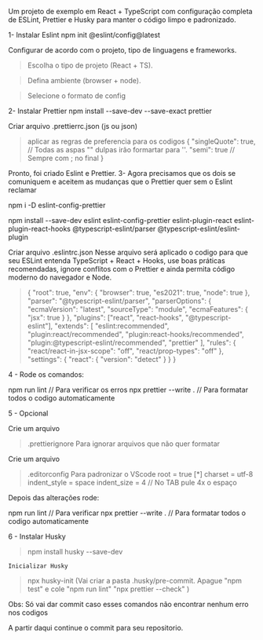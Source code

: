 Um projeto de exemplo em React + TypeScript com configuração completa de ESLint, Prettier e Husky para manter o código limpo e padronizado.

1- Instalar Eslint
npm init @eslint/config@latest

Configurar de acordo com o projeto, tipo de linguagens e frameworks.
   >Escolha o tipo de projeto (React + TS).

   >Defina ambiente (browser + node).

   >Selecione o formato de config 

2- Instalar Prettier
npm install --save-dev --save-exact prettier

Criar arquivo .prettierrc.json (js ou json)
  > aplicar as regras de preferencia para os codigos
   > {
       "singleQuote": true, // Todas as aspas "" dulpas irão formartar para ''.
       "semi": true // Sempre com ; no final 
     }


Pronto, foi criado Eslint e Prettier. 
3- Agora precisamos que os dois se comuniquem e aceitem as mudanças que o Prettier quer sem o Eslint reclamar

npm i -D eslint-config-prettier

npm install --save-dev eslint eslint-config-prettier eslint-plugin-react eslint-plugin-react-hooks @typescript-eslint/parser @typescript-eslint/eslint-plugin

Criar arquivo .eslintrc.json
   Nesse arquivo será aplicado o codigo para que seu ESLint entenda TypeScript + React + Hooks, use boas práticas recomendadas, ignore conflitos com o Prettier e ainda permita código moderno do navegador e Node.
  > {
  "root": true,
  "env": {
    "browser": true,
    "es2021": true,
    "node": true
  },
  "parser": "@typescript-eslint/parser",
  "parserOptions": {
    "ecmaVersion": "latest",
    "sourceType": "module",
    "ecmaFeatures": {
      "jsx": true
    }
  },
  "plugins": ["react", "react-hooks", "@typescript-eslint"],
  "extends": [
    "eslint:recommended",
    "plugin:react/recommended",
    "plugin:react-hooks/recommended",
    "plugin:@typescript-eslint/recommended",
    "prettier"
  ],
  "rules": {
    "react/react-in-jsx-scope": "off",
    "react/prop-types": "off"
  },
  "settings": {
    "react": {
      "version": "detect"
    }
  }
}


4 - Rode os comandos:

npm run lint // Para verificar os erros 
npx prettier --write . // Para formatar todos o codigo automaticamente


5 - Opcional 

Crie um arquivo 
 > .prettierignore
Para ignorar arquivos que não quer formatar


Crie um arquivo 
  > .editorconfig
Para padronizar o VScode 
  > root = true
    [*]
    charset = utf-8
    indent_style = space
    indent_size = 4  // No TAB pule 4x o espaço


Depois das alterações rode:

npm run lint // Para verificar
npx prettier --write . // Para formatar todos o codigo automaticamente


6 - Instalar Husky 

   > npm install husky --save-dev
    
    Inicializar Husky 

   > npx husky-init (Vai criar a pasta .husky/pre-commit. Apague "npm test" e cole "npm run lint"  "npx prettier --check" ) 

  Obs: Só vai dar commit caso esses comandos não encontrar nenhum erro nos codigos

A partir daqui continue o commit para seu repositorio.
